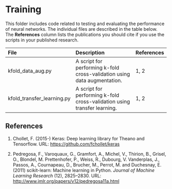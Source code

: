 # Training

This folder includes code related to testing and evaluating the performance of neural networks. The individual files are described in the table below. The **References** column lists the publications you should cite if you use the scripts in your published research.

| File | Description | References|
|:---|:---|:---|
|kfold_data_aug.py|A script for performing k-fold cross-validation using data augmentation.|1, 2|
|kfold_transfer_learning.py|A script for performing k-fold cross-validation using transfer learning.|1, 2|

## References

1. Chollet, F. (2015-) Keras: Deep learning library for Theano and Tensorflow. URL: https://github.com/fchollet/keras

2. Pedregosa, F., Varoquaux, G., Gramfort, A., Michel, V., Thirion, B., Grisel, O., Blondel, M. Prettenhofer, P., Weiss, R., Dubourg, V. Vanderplas, J., Passos, A., Cournapeau, D., Brucher, M., Perrot, M. and Duchesnay, E. (2011) scikit-learn: Machine learning in Python. *Journal of Machine Learning Research* (12), 2825–2830. URL: http://www.jmlr.org/papers/v12/pedregosa11a.html